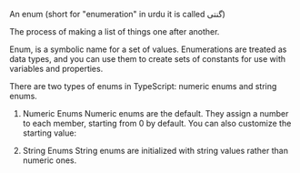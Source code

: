 An enum (short for "enumeration" in urdu it is called گنتی) 

The process of making a list of things one after another. 

Enum, is a symbolic name for a set of values. 
Enumerations are treated as data types, 
and you can use them to create sets of constants for use 
with variables and properties.

There are two types of enums in TypeScript: numeric 
enums and string enums. 

1. Numeric Enums
Numeric enums are the default. They assign a number to each member, starting from 0 by default.
You can also customize the starting value:

2. String Enums
String enums are initialized with string values rather than numeric ones.